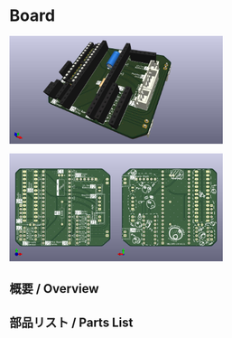 # Board
<img src="/Document/Picture/korobo_2-1_bno055_ver3-1_img1.jpg" width="75%">
<p>
  <img src="/Document/Picture/korobo_2-1_bno055_ver3-1_img2.jpg" width="37.5%"><img src="/Document/Picture/korobo_2-1_bno055_ver3-1_img3.jpg" width="37.5%">
</p>

## 概要 / Overview
## 部品リスト / Parts List

